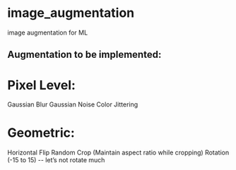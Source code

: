 # image_augmentation
image augmentation for ML


## Augmentation to be implemented: 

# Pixel Level: 
Gaussian Blur 
Gaussian Noise 
Color Jittering 

# Geometric: 
 Horizontal Flip 
 Random Crop (Maintain aspect ratio while cropping) 
 Rotation (-15 to 15) -- let’s not rotate much 
